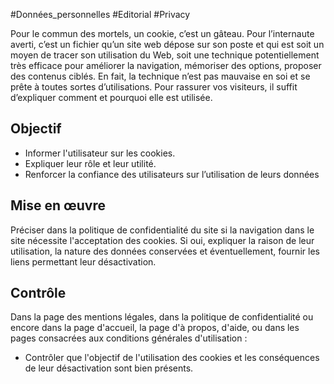 
#Données_personnelles #Editorial #Privacy

Pour le commun des mortels, un cookie, c’est un gâteau. Pour l’internaute averti, c’est un fichier qu’un site web dépose sur son poste et qui est soit un moyen de tracer son utilisation du Web, soit une technique potentiellement très efficace pour améliorer la navigation, mémoriser des options, proposer des contenus ciblés. En fait, la technique n’est pas mauvaise en soi et se prête à toutes sortes d’utilisations. Pour rassurer vos visiteurs, il suffit d’expliquer comment et pourquoi elle est utilisée.


## Objectif

* Informer l'utilisateur sur les cookies.
* Expliquer leur rôle et leur utilité.
* Renforcer la confiance des utilisateurs sur l’utilisation de leurs données

## Mise en œuvre

Préciser dans la politique de confidentialité du site si la navigation dans le site nécessite l'acceptation des cookies. Si oui, expliquer la raison de leur utilisation, la nature des données conservées et éventuellement, fournir les liens permettant leur désactivation.

## Contrôle

Dans la page des mentions légales, dans la politique de confidentialité ou encore dans la page d'accueil, la page d'à propos, d'aide, ou dans les pages consacrées aux conditions générales d'utilisation :

* Contrôler que l'objectif de l'utilisation des cookies et les conséquences de leur désactivation sont bien présents.

